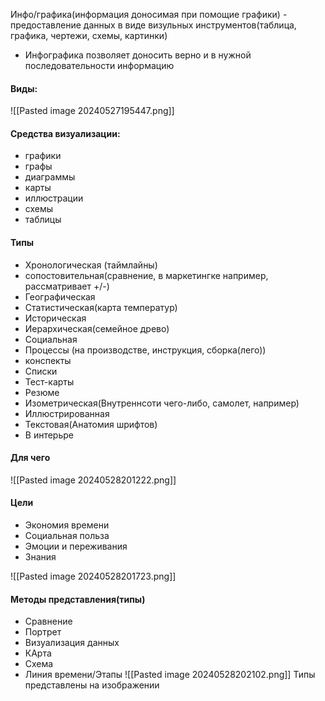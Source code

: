 Инфо/графика(информация доносимая при помощие графики) - предоставление данных в виде визульных инструментов(таблица, графика, чертежи, схемы, картинки)

- Инфографика позволяет доносить верно и в нужной последовательности информацию

#### Виды:

![[Pasted image 20240527195447.png]]

#### Средства визуализации:
- графики
- графы
- диаграммы
- карты
- иллюстрации
- схемы
- таблицы


#### Типы
- Хронологическая (таймлайны)
- сопостовительная(сравнение, в маркетингке например, рассматривает +/-)
- Географическая
- Статистическая(карта температур)
- Историческая
- Иерархическая(семейное древо)
- Социальная
- Процессы (на производстве, инструкция, сборка(лего))
- конспекты
- Списки
- Тест-карты
- Резюме
- Изометрическая(Внутреннсоти чего-либо, самолет, например)
- Иллюстрированная
- Текстовая(Анатомия шрифтов)
- В интерьре



#### Для чего
 
![[Pasted image 20240528201222.png]]

#### Цели
- Экономия времени
- Социальная польза 
- Эмоции и переживания
- Знания


![[Pasted image 20240528201723.png]]


#### Методы представления(типы)
- Сравнение
- Портрет
- Визуализация данных
- КАрта
- Схема
- Линия времени/Этапы
![[Pasted image 20240528202102.png]]
Типы представлены на изображении